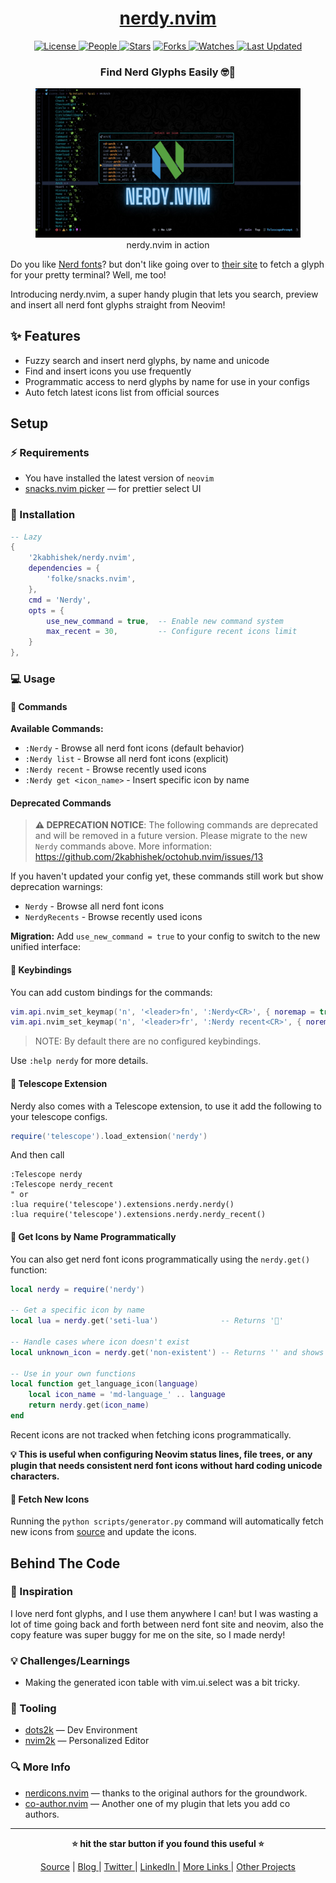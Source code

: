 <div align = "center">

<h1><a href="https://github.com/2kabhishek/nerdy.nvim">nerdy.nvim</a></h1>

<a href="https://github.com/2KAbhishek/nerdy.nvim/blob/main/LICENSE">
<img alt="License" src="https://img.shields.io/github/license/2kabhishek/nerdy.nvim?style=flat&color=eee&label="> </a>

<a href="https://github.com/2KAbhishek/nerdy.nvim/graphs/contributors">
<img alt="People" src="https://img.shields.io/github/contributors/2kabhishek/nerdy.nvim?style=flat&color=ffaaf2&label=People"> </a>

<a href="https://github.com/2KAbhishek/nerdy.nvim/stargazers">
<img alt="Stars" src="https://img.shields.io/github/stars/2kabhishek/nerdy.nvim?style=flat&color=98c379&label=Stars"></a>

<a href="https://github.com/2KAbhishek/nerdy.nvim/network/members">
<img alt="Forks" src="https://img.shields.io/github/forks/2kabhishek/nerdy.nvim?style=flat&color=66a8e0&label=Forks"> </a>

<a href="https://github.com/2KAbhishek/nerdy.nvim/watchers">
<img alt="Watches" src="https://img.shields.io/github/watchers/2kabhishek/nerdy.nvim?style=flat&color=f5d08b&label=Watches"> </a>

<a href="https://github.com/2KAbhishek/nerdy.nvim/pulse">
<img alt="Last Updated" src="https://img.shields.io/github/last-commit/2kabhishek/nerdy.nvim?style=flat&color=e06c75&label="> </a>

<h3>Find Nerd Glyphs Easily 🤓🔭</h3>

<figure>
  <img src="doc/images/screenshot.jpg" alt="nerdy.nvim in action">
  <br/>
  <figcaption>nerdy.nvim in action</figcaption>
</figure>

</div>

Do you like [Nerd fonts](https://github.com/ryanoasis/nerd-fonts)? but don't like going over to [their site](https://www.nerdfonts.com/cheat-sheet) to fetch a glyph for your pretty terminal? Well, me too!

Introducing nerdy.nvim, a super handy plugin that lets you search, preview and insert all nerd font glyphs straight from Neovim!

## ✨ Features

- Fuzzy search and insert nerd glyphs, by name and unicode
- Find and insert icons you use frequently
- Programmatic access to nerd glyphs by name for use in your configs
- Auto fetch latest icons list from official sources

## Setup

### ⚡ Requirements

- You have installed the latest version of `neovim`
- [snacks.nvim picker](https://github.com/folke/snacks.nvim/blob/main/docs/picker.md) — for prettier select UI

### 🚀 Installation

```lua
-- Lazy
{
    '2kabhishek/nerdy.nvim',
    dependencies = {
        'folke/snacks.nvim',
    },
    cmd = 'Nerdy',
    opts = {
        use_new_command = true,  -- Enable new command system
        max_recent = 30,         -- Configure recent icons limit
    }
},
```

### 💻 Usage

#### 🚀 Commands

**Available Commands:**

- `:Nerdy` - Browse all nerd font icons (default behavior)
- `:Nerdy list` - Browse all nerd font icons (explicit)
- `:Nerdy recent` - Browse recently used icons
- `:Nerdy get <icon_name>` - Insert specific icon by name

#### Deprecated Commands

> **⚠️ DEPRECATION NOTICE**: The following commands are deprecated and will be removed in a future version. Please migrate to the new `Nerdy` commands above.
> More information: https://github.com/2kabhishek/octohub.nvim/issues/13

If you haven't updated your config yet, these commands still work but show deprecation warnings:

- `Nerdy` - Browse all nerd font icons
- `NerdyRecents` - Browse recently used icons

**Migration:** Add `use_new_command = true` to your config to switch to the new unified interface:

#### 🔗 Keybindings

You can add custom bindings for the commands:

```lua
vim.api.nvim_set_keymap('n', '<leader>fn', ':Nerdy<CR>', { noremap = true, silent = true, desc = 'Browse nerd icons' })
vim.api.nvim_set_keymap('n', '<leader>fr', ':Nerdy recent<CR>', { noremap = true, silent = true, desc = 'Browse recent nerd icons' })
```

> NOTE: By default there are no configured keybindings.

Use `:help nerdy` for more details.

#### 🔭 Telescope Extension

Nerdy also comes with a Telescope extension, to use it add the following to your telescope configs.

```lua
require('telescope').load_extension('nerdy')
```

And then call

```vim
:Telescope nerdy
:Telescope nerdy_recent
" or
:lua require('telescope').extensions.nerdy.nerdy()
:lua require('telescope').extensions.nerdy.nerdy_recent()
```

#### 📝 Get Icons by Name Programmatically

You can also get nerd font icons programmatically using the `nerdy.get()` function:

```lua
local nerdy = require('nerdy')

-- Get a specific icon by name
local lua = nerdy.get('seti-lua')              -- Returns ''

-- Handle cases where icon doesn't exist
local unknown_icon = nerdy.get('non-existent') -- Returns '' and shows warning

-- Use in your own functions
local function get_language_icon(language)
    local icon_name = 'md-language_' .. language
    return nerdy.get(icon_name)
end
```

Recent icons are not tracked when fetching icons programmatically.

**💡 This is useful when configuring Neovim status lines, file trees, or any plugin that needs consistent nerd font icons without hard coding unicode characters.**

#### 🔄 Fetch New Icons

Running the `python scripts/generator.py` command will automatically fetch new icons from [source](https://raw.githubusercontent.com/ryanoasis/nerd-fonts/master/glyphnames.json) and update the icons.

## Behind The Code

### 🌈 Inspiration

I love nerd font glyphs, and I use them anywhere I can! but I was wasting a lot of time going back and forth between nerd font site and neovim, also the copy feature was super buggy for me on the site, so I made nerdy!

### 💡 Challenges/Learnings

- Making the generated icon table with vim.ui.select was a bit tricky.

### 🧰 Tooling

- [dots2k](https://github.com/2kabhishek/dots2k) — Dev Environment
- [nvim2k](https://github.com/2kabhishek/nvim2k) — Personalized Editor

### 🔍 More Info

- [nerdicons.nvim](https://github.com/nvimdev/nerdicons.nvim) — thanks to the original authors for the groundwork.
- [co-author.nvim](https://github.com/2kabhishek/co-author.nvim) — Another one of my plugin that lets you add co authors.

<hr>

<div align="center">

<strong>⭐ hit the star button if you found this useful ⭐</strong><br>

<a href="https://github.com/2KAbhishek/nerdy.nvim">Source</a>
| <a href="https://2kabhishek.github.io/blog" target="_blank">Blog </a>
| <a href="https://twitter.com/2kabhishek" target="_blank">Twitter </a>
| <a href="https://linkedin.com/in/2kabhishek" target="_blank">LinkedIn </a>
| <a href="https://2kabhishek.github.io/links" target="_blank">More Links </a>
| <a href="https://2kabhishek.github.io/projects" target="_blank">Other Projects </a>

</div>
